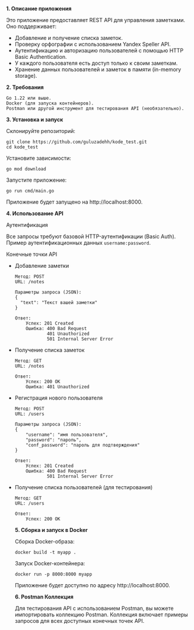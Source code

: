 <b>1. Описание приложения</b>

Это приложение предоставляет REST API для управления заметками. Оно поддерживает:

<ul>
    <li>Добавление и получение списка заметок.</li>
    <li>Проверку орфографии с использованием Yandex Speller API.</li>
    <li>Аутентификацию и авторизацию пользователей с помощью HTTP Basic Authentication.</li>
    <li>У каждого пользователя есть доступ только к своим заметкам.</li>
    <li>Хранение данных пользователей и заметок в памяти (in-memory storage).</li>
</ul>

<b>2. Требования</b>

    Go 1.22 или выше.
    Docker (для запуска контейнеров).
    Postman или другой инструмент для тестирования API (необязательно).

<b>3. Установка и запуск</b>

Склонируйте репозиторий:

    git clone https://github.com/guluzadehh/kode_test.git
    cd kode_test

Установите зависимости:

    go mod download

Запустите приложение:

    go run cmd/main.go

Приложение будет запущено на http://localhost:8000.

<b>4. Использование API</b>

Аутентификация

Все запросы требуют базовой HTTP-аутентификации (Basic Auth). Пример аутентификационных данных `username:password`.

Конечные точки API

<ul>
<li>Добавление заметки</li>

    Метод: POST
    URL: /notes

    Параметры запроса (JSON):
    {
      "text": "Текст вашей заметки"
    }

    Ответ:
        Успех: 201 Created
        Ошибка: 400 Bad Request
                401 Unauthorized
                501 Internal Server Error

<li>Получение списка заметок</li>

    Метод: GET
    URL: /notes

    Ответ:
        Успех: 200 OK
        Ошибка: 401 Unauthorized

<li>Регистрация нового пользователя</li>

    Метод: POST
    URL: /users

    Параметры запроса (JSON):
    {
        "username": "имя пользователя",
        "password": "пароль",
        "conf_password": "пароль для подтверждения"
    }

    Ответ:
        Успех: 201 Created
        Ошибка: 400 Bad Request
                501 Internal Server Error

<li>Получение списка пользователей (для тестирования)</li>

    Метод: GET
    URL: /users

    Ответ:
        Успех: 200 OK

<b>5. Сборка и запуск в Docker</b>

Сборка Docker-образа:

    docker build -t myapp .

Запуск Docker-контейнера:

    docker run -p 8000:8000 myapp

Приложение будет доступно по адресу http://localhost:8000.

<b>6. Postman Коллекция</b>

Для тестирования API с использованием Postman, вы можете импортировать коллекцию Postman. Коллекция включает примеры запросов для всех доступных конечных точек API.

